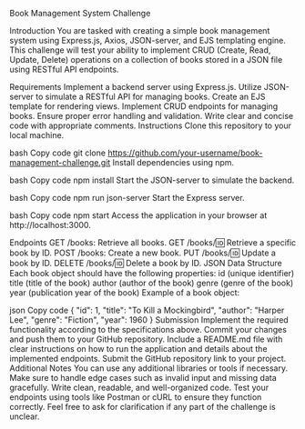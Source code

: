 Book Management System Challenge

Introduction
You are tasked with creating a simple book management system using Express.js, Axios, JSON-server, and EJS templating engine. This challenge will test your ability to implement CRUD (Create, Read, Update, Delete) operations on a collection of books stored in a JSON file using RESTful API endpoints.

Requirements
Implement a backend server using Express.js.
Utilize JSON-server to simulate a RESTful API for managing books.
Create an EJS template for rendering views.
Implement CRUD endpoints for managing books.
Ensure proper error handling and validation.
Write clear and concise code with appropriate comments.
Instructions
Clone this repository to your local machine.

bash
Copy code
git clone https://github.com/your-username/book-management-challenge.git
Install dependencies using npm.

bash
Copy code
npm install
Start the JSON-server to simulate the backend.

bash
Copy code
npm run json-server
Start the Express server.

bash
Copy code
npm start
Access the application in your browser at http://localhost:3000.

Endpoints
GET /books: Retrieve all books.
GET /books/:id: Retrieve a specific book by ID.
POST /books: Create a new book.
PUT /books/:id: Update a book by ID.
DELETE /books/:id: Delete a book by ID.
JSON Data Structure
Each book object should have the following properties:
id (unique identifier)
title (title of the book)
author (author of the book)
genre (genre of the book)
year (publication year of the book)
Example of a book object:

json
Copy code
{
  "id": 1,
  "title": "To Kill a Mockingbird",
  "author": "Harper Lee",
  "genre": "Fiction",
  "year": 1960
}
Submission
Implement the required functionality according to the specifications above.
Commit your changes and push them to your GitHub repository.
Include a README.md file with clear instructions on how to run the application and details about the implemented endpoints.
Submit the GitHub repository link to your project.
Additional Notes
You can use any additional libraries or tools if necessary.
Make sure to handle edge cases such as invalid input and missing data gracefully.
Write clean, readable, and well-organized code.
Test your endpoints using tools like Postman or cURL to ensure they function correctly.
Feel free to ask for clarification if any part of the challenge is unclear.
